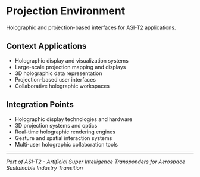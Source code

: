 # Projection Environment

Holographic and projection-based interfaces for ASI-T2 applications.

## Context Applications

- Holographic display and visualization systems
- Large-scale projection mapping and displays
- 3D holographic data representation
- Projection-based user interfaces
- Collaborative holographic workspaces

## Integration Points

- Holographic display technologies and hardware
- 3D projection systems and optics
- Real-time holographic rendering engines
- Gesture and spatial interaction systems
- Multi-user holographic collaboration tools

---

*Part of ASI-T2 - Artificial Super Intelligence Transponders for Aerospace Sustainable Industry Transition*
